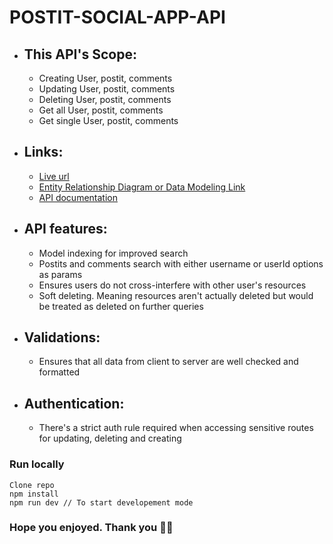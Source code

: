 # POSTIT-SOCIAL-APP-API

- ## This API's Scope:

  - Creating User, postit, comments
  - Updating User, postit, comments
  - Deleting User, postit, comments
  - Get all User, postit, comments
  - Get single User, postit, comments

- ## Links:

  - [Live url](https://postit-api-api-v1.onrender.com/api/v1/docs)
  - [Entity Relationship Diagram or Data Modeling Link](https://dbdesigner.page.link/9k3iLLkbBhJSfBvZ9)
  - [API documentation](https://documenter.getpostman.com/view/21580500/2s93JtPhya)

- ## API features:

  - Model indexing for improved search
  - Postits and comments search with either username or userId options as params
  - Ensures users do not cross-interfere with other user's resources
  - Soft deleting. Meaning resources aren't actually deleted but would
    be treated as deleted on further queries

- ## Validations:

  - Ensures that all data from client to server are well checked and formatted

- ## Authentication:
  - There's a strict auth rule required when
    accessing sensitive routes for updating, deleting and creating

### Run locally

```
Clone repo
npm install
npm run dev // To start developement mode
```

### Hope you enjoyed. Thank you 👋👋
